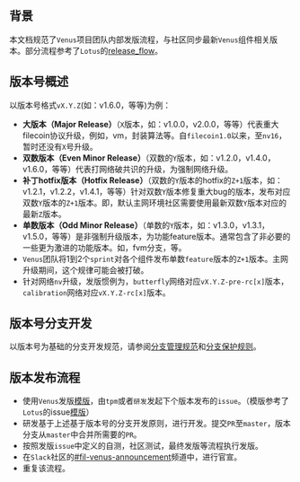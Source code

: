 ## 背景

本文档规范了`Venus`项目团队内部发版流程，与社区同步最新`Venus`组件相关版本。部分流程参考了`Lotus`的[release_flow](https://github.com/filecoin-project/lotus/blob/master/LOTUS_RELEASE_FLOW.md#mandatory-releases)。

## 版本号概述

以版本号格式`vX.Y.Z`(如：v1.6.0，等等)为例：

- **大版本（Major Release）**（`X`版本，如：v1.0.0，v2.0.0，等等）代表重大filecoin协议升级，例如，vm，封装算法等。自`filecoin1.0`以来，至`nv16`，暂时还没有`X`号升级。
- **双数版本（Even Minor Release）**（双数的`Y`版本，如：v1.2.0，v1.4.0，v1.6.0，等等）代表打网络破共识的升级，为强制网络升级。
- **补丁hotfix版本（Hotfix Release）**（双数的`Y`版本的hotfix的`Z+1`版本，如：v1.2.1，v1.2.2，v1.4.1，等等）针对双数`Y`版本修复重大bug的版本，发布对应双数`Y`版本的`Z+1`版本。即，默认主网环境社区需要使用最新双数`Y`版本对应的最新`Z`版本。
- **单数版本（Odd Minor Release）**（单数的`Y`版本，如：v1.3.0，v1.3.1，v1.5.0，等等）是非强制升级版本，为功能feature版本。通常包含了非必要的一些更为激进的功能版本。如，fvm分支，等。
- `Venus`团队将1到2个`sprint`对各个组件发布单数`feature`版本的`Z+1`版本。主网升级期间，这个规律可能会被打破。
- 针对网络`nv`升级，发版惯例为，`butterfly`网络对应`vX.Y.Z-pre-rc[x]`版本，`calibration`网络对应`vX.Y.Z-rc[x]`版本。

## 版本号分支开发

以版本号为基础的分支开发规范，请参阅[分支管理规范](../../质量管理/代码/git使用/分支管理规范.md)和[分支保护规则](../../质量管理/代码/代码库/github/设置/分支保护规则.md)。

## 版本发布流程

- 使用`Venus`发版[模版](https://github.com/filecoin-project/venus/blob/master/documentation/misc/release-issue-template.md)，由`tpm`或者`研发`发起下个版本发布的`issue`。（模版参考了`Lotus`的issue[模版](https://github.com/filecoin-project/lotus/blob/master/documentation/misc/RELEASE_ISSUE_TEMPLATE.md)）
- 研发基于上述基于版本号的分支开发原则，进行开发。提交`PR`至`master`，版本分支从`master`中合并所需要的`PR`。
- 按照发版`issue`中定义的自测，社区测试，最终发版等流程执行发版。
- 在`Slack`社区的[#fil-venus-announcement](https://filecoinproject.slack.com/archives/C0283DTH1NK)频道中，进行官宣。
- 重复该流程。
